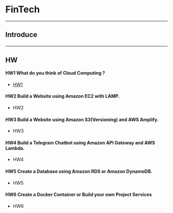 # FinTech
---
## Introduce
###

---
## HW
#### HW1 What do you think of Cloud Computing ?
* [HW1](Fintech/HW/HW1/What_do_you_think_of_Cloud_Computing?.md)
#### HW2 Build a Website using Amazon EC2 with LAMP.
* HW2
#### HW3 Build a Website using Amazon S3(Versioning) and AWS Amplify.
* HW3
#### HW4 Build a Telegram Chatbot using Amazon API Gateway and AWS Lambda.
* HW4
#### HW5 Create a Database using Amazon RDS or Amazon DynamoDB.
* HW5
#### HW6 Create a Docker Container or Build your own Project Services
* HW6
